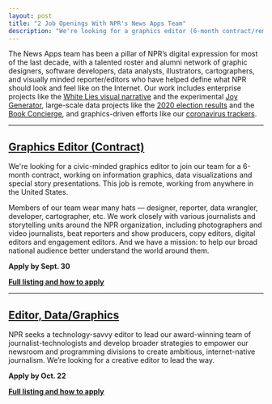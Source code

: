 ```yaml
---
layout: post
title: "2 Job Openings With NPR's News Apps Team"
description: "We're looking for a graphics editor (6-month contract/remote) and a team editor. Come join us!"
---
```


The News Apps team has been a pillar of NPR’s digital expression for most of the last decade, with a talented roster and alumni network of graphic designers, software developers, data analysts, illustrators, cartographers, and visually minded reporter/editors who have helped define what NPR should look and feel like on the Internet. Our work includes enterprise projects like the [White Lies visual narrative](https://apps.npr.org/white-lies/) and the experimental [Joy Generator](https://apps.npr.org/joy-generator/), large-scale data projects like the [2020 election results](https://apps.npr.org/elections20-interactive/) and the [Book Concierge](https://apps.npr.org/best-books/), and graphics-driven efforts like our [coronavirus trackers](https://www.npr.org/sections/health-shots/2020/09/01/816707182/map-tracking-the-spread-of-the-coronavirus-in-the-u-s).

------

## [Graphics Editor (Contract)](https://recruiting.ultipro.com/NAT1011NATPR/JobBoard/af823b19-a43b-4cda-b6c2-c06508d84cf6/OpportunityDetail?opportunityId=5dc0dc88-e154-41c1-a64d-b6093f75c4ec)

We're looking for a civic-minded graphics editor to join our team for a 6-month contract, working on information graphics, data visualizations and special story presentations. This job is remote, working from anywhere in the United States.

Members of our team wear many hats — designer, reporter, data wrangler, developer, cartographer, etc. We work closely with various journalists and storytelling units around the NPR organization, including photographers and video journalists, beat reporters and show producers, copy editors, digital editors and engagement editors. And we have a mission: to help our broad national audience better understand the world around them.

**Apply by Sept. 30**

**[Full listing and how to apply](https://recruiting.ultipro.com/NAT1011NATPR/JobBoard/af823b19-a43b-4cda-b6c2-c06508d84cf6/OpportunityDetail?opportunityId=5dc0dc88-e154-41c1-a64d-b6093f75c4ec)**

------

## [Editor, Data/Graphics](https://recruiting.ultipro.com/NAT1011NATPR/JobBoard/af823b19-a43b-4cda-b6c2-c06508d84cf6/OpportunityDetail?opportunityId=4c79bd9c-d7a9-4838-b39e-799196129d99)

NPR seeks a technology-savvy editor to lead our award-winning team of journalist-technologists and develop broader strategies to empower our newsroom and programming divisions to create ambitious, internet-native journalism. We’re looking for a creative editor to lead the way.

**Apply by Oct. 22**

**[Full listing and how to apply](https://recruiting.ultipro.com/NAT1011NATPR/JobBoard/af823b19-a43b-4cda-b6c2-c06508d84cf6/OpportunityDetail?opportunityId=4c79bd9c-d7a9-4838-b39e-799196129d99)**
